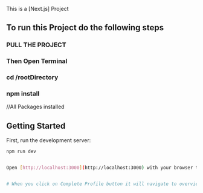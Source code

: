 This is a [Next.js] Project

## To run this Project do the following steps

### PULL THE PROJECT

### Then Open Terminal

### cd /rootDirectory

### npm install

//All Packages installed

## Getting Started

First, run the development server:

```bash
npm run dev


Open [http://localhost:3000](http://localhost:3000) with your browser to see the result.


# When you click on Complete Profile button it will navigate to overview and complete Profile Page
```
